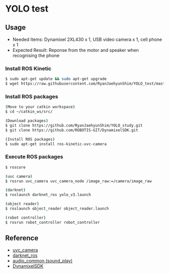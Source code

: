 # YOLO test

## Usage
- Needed Items: Dynamixel 2XL430 x 1, USB video camera x 1, cell phone x 1
- Expected Result: Reponse from the motor and speaker when recognising the phone

### Install ROS Kinetic
```sh
$ sudo apt-get update && sudo apt-get upgrade
$ wget https://raw.githubusercontent.com/RyanJaehyunShim/YOLO_test/master/install_ros_kinetic.sh && chmod 755 ./install_ros_kinetic.sh && bash ./install_ros_kinetic.sh
```
### Install ROS packages
```sh
(Move to your catkin workspace)
$ cd ~/catkin_ws/src/

(Download packages)
$ git clone https://github.com/RyanJaehyunShim/YOLO_study.git
$ git clone https://github.com/ROBOTIS-GIT/DynamixelSDK.git

(Install ROS packages)
$ sudo apt-get install ros-kinetic-uvc-camera
```

### Execute ROS packages
```sh
$ roscore

(uvc camera)
$ rosrun uvc_camera uvc_camera_node /image_raw:=/camera/image_raw

(darknet)
$ roslaunch darknet_ros yolo_v3.launch

(object reader)
$ roslaunch object_reader object_reader.launch

(robot controller)
$ rosrun robot_controller robot_controller
```
## Reference
- [uvc_camera](http://wiki.ros.org/uvc_camera/)
- [darknet_ros](https://github.com/leggedrobotics/darknet_ros/)
- [audio_common (sound_play)](https://github.com/ros-drivers/audio_common)
- [DynamixelSDK](https://github.com/ROBOTIS-GIT/DynamixelSDK)
